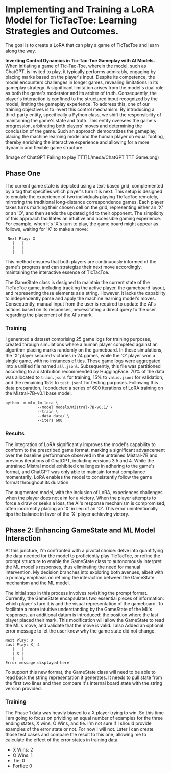 # Implementing and Training a LoRA Model for TicTacToe: Learning Strategies and Outcomes.

The goal is to create a LoRA that can play a game of TicTacToe and learn along the way.

**Inverting Control Dynamics in Tic-Tac-Toe Gameplay with AI Models.** When initiating a game of Tic-Tac-Toe, wherein the model, such as ChatGPT, is invited to play, it typically performs admirably, engaging by placing marks based on the player's input. Despite its competence, the model encounters challenges in longer games, revealing limitations in its gameplay strategy. A significant limitation arises from the model's dual role as both the game's moderator and its arbiter of truth. Consequently, the player's interaction is confined to the structured input recognized by the model, limiting the gameplay experience. To address this, one of our training objectives is to invert this control mechanism. By introducing a third-party entity, specifically a Python class, we shift the responsibility of maintaining the game's state and truth. This entity oversees the game's progression, arbitrating both players' moves and determining the conclusion of the game. Such an approach democratizes the gameplay, placing the machine learning model and the human player on equal footing, thereby enriching the interactive experience and allowing for a more dynamic and flexible game structure.

[Image of ChatGPT Failing to play TTT](./meda/ChatGPT TTT Game.png)





## Phase One

The current game state is depicted using a text-based grid, complemented by a tag that specifies which player's turn it is next. This setup is designed to emulate the experience of two individuals playing TicTacToe remotely, mirroring the traditional long-distance correspondence games. Each player takes turns marking their chosen cell on the grid, representing either an 'X' or an 'O', and then sends the updated grid to their opponent. The simplicity of this approach facilitates an intuitive and accessible gaming experience. For example, when it's 'X's turn to play, the game board might appear as follows, waiting for 'X' to make a move:

```
 Next Play: X 
   |   |   
   |   |   
   |   | 
```
This method ensures that both players are continuously informed of the game's progress and can strategize their next move accordingly, maintaining the interactive essence of TicTacToe.

The GameState class is designed to maintain the current state of the TicTacToe game, including tracking the active player, the gameboard layout, and representing these elements as a string. However, it lacks the capability to independently parse and apply the machine learning model's moves. Consequently, manual input from the user is required to update the AI's actions based on its responses, necessitating a direct query to the user regarding the placement of the AI's mark.


### Training

I generated a dataset comprising 25 game logs for training purposes, created through simulations where a human player competed against an algorithm placing marks randomly on the gameboard. In these simulations, the 'X' player secured victories in 24 games, while the 'O' player won a single game, with no instances of ties. These game logs were aggregated into a unified file named `all.jsonl`. Subsequently, this file was partitioned according to a distribution recommended by HuggingFace: 70% of the data was allocated to `train.jsonl` for training, 15% to `valid.jsonl` for validation, and the remaining 15% to `test.jsonl` for testing purposes. Following this data preparation, I conducted a series of 600 iterations of LoRA training on the Mistral-7B-v0.1 base model.

```
python -m mlx_lm.lora \                                                                                                                                                                                    
              --model models/Mistral-7B-v0.1/ \
              --train \
              --data data/ \
              --iters 600
```


### Results

The integration of LoRA significantly improves the model's capability to conform to the prescribed game format, marking a significant advancement over the baseline performance observed in the untrained Mistral-7B and previous iterations of ChatGPT, including versions 3.5 and 4. While the untrained Mistral model exhibited challenges in adhering to the game's format, and ChatGPT was only able to maintain format compliance momentarily, LoRA enables the model to consistently follow the game format throughout its duration.

The augmented model, with the inclusion of LoRA, experiences challenges when the player does not aim for a victory. When the player attempts to force a draw or seeks a loss, the AI's response mechanism is compromised, often incorrectly placing an 'X' in lieu of an 'O'. This error unintentionally tips the balance in favor of the 'X' player achieving victory.



## Phase 2: Enhancing GameState and ML Model Interaction

At this juncture, I'm confronted with a pivotal choice: delve into quantifying the data needed for the model to proficiently play TicTacToe, or refine the prompt structure to enable the GameState class to autonomously interpret the ML model's responses, thus eliminating the need for manual intervention. My decision branches into exploring both avenues, albeit with a primary emphasis on refining the interaction between the GameState mechanism and the ML model.

The initial step in this process involves revisiting the prompt format. Currently, the GameState encapsulates two essential pieces of information: which player's turn it is and the visual representation of the gameboard. To facilitate a more intuitive understanding by the GameState of the ML's responses, an additional datum is introduced: the position where the last player placed their mark. This modification will allow the GameState to read the ML's move, and validate that the move is valid. I also Added an optional error message to let the user know why the game state did not change.

```
Next Play: O 
Last Play: X, 4 
   |   |   
   | X |   
   |   |   
Error message displayed here
```

To support this new format, the GameState class will need to be able to read back the string representation it generates. It needs to pull state from the first two lines and then compare it's internal board state with the string version provided.


### Training

The Phase 1 data was heavly biased to a X player trying to win. So this time I am going to focus on prividing an equal number of examples for the three ending states, X wins, O Wins, and tie. I'm not sure if I should provide examples of the error state or not. For now I will not. Later I can create those test cases and compare the result to this one, allowing me to calculate the effect of the error states in training data.

* X Wins: 2
* O Wins: 1
* Tie: 0
* Forfiet: 0






